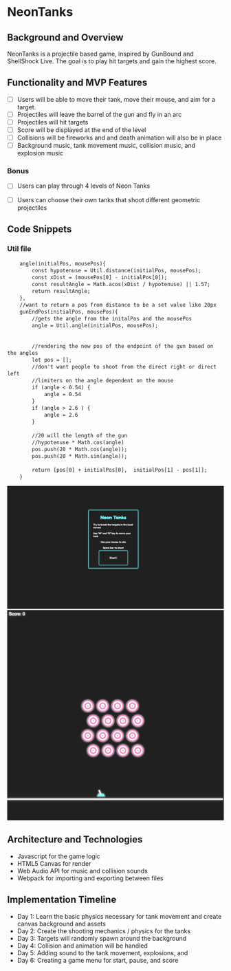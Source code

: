 # NeonTanks

## Background and Overview

NeonTanks is a projectile based game, inspired by GunBound and ShellShock Live. The goal is to play hit targets and gain the highest score.


## Functionality and MVP Features
* [ ] Users will be able to move their tank, move their mouse, and aim for a target. 
* [ ] Projectiles will leave the barrel of the gun and fly in an arc
* [ ] Projectiles will hit targets
* [ ] Score will be displayed at the end of the level
* [ ] Collisions will be fireworks and and death animation will also be in place
* [ ] Background music, tank movement music, collision music, and explosion music

### Bonus 
* [ ] Users can play through 4 levels of Neon Tanks
* [ ] Users can choose their own tanks that shoot different geometric projectiles


## Code Snippets
### Util file 
```
    angle(initialPos, mousePos){
        const hypotenuse = Util.distance(initialPos, mousePos);
        const xDist = (mousePos[0] - initialPos[0]); 
        const resultAngle = Math.acos(xDist / hypotenuse) || 1.57;
        return resultAngle;
    }, 
    //want to return a pos from distance to be a set value like 20px
    gunEndPos(initialPos, mousePos){
        //gets the angle from the initalPos and the mousePos
        angle = Util.angle(initialPos, mousePos);


        //rendering the new pos of the endpoint of the gun based on the angles
        let pos = [];
        //don't want people to shoot from the direct right or direct left 
        //limiters on the angle dependent on the mouse 
        if (angle < 0.54) {
            angle = 0.54
        }
        if (angle > 2.6 ) {
            angle = 2.6
        }

        //20 will the length of the gun
        //hypotenuse * Math.cos(angle) 
        pos.push(20 * Math.cos(angle));
        pos.push(20 * Math.sin(angle));

        return [pos[0] + initialPos[0],  initialPos[1] - pos[1]]; 
    }
```

![StartUp Page](images/startuppageneon.png)
![Preview Page](images/neontankspreview.png)

## Architecture and Technologies
  * Javascript for the game logic 
  * HTML5 Canvas for render
  * Web Audio API for music and collision sounds 
  * Webpack for importing and exporting between files

## Implementation Timeline
  * Day 1: Learn the basic physics necessary for tank movement and create canvas background and assets
  * Day 2: Create the shooting mechanics / physics for the tanks 
  * Day 3: Targets will randomly spawn around the background
  * Day 4: Collision and animation will be handled
  * Day 5: Adding sound to the tank movement, explosions, and 
  * Day 6: Creating a game menu for start, pause, and score 